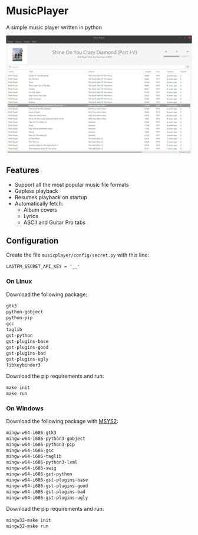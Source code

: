 # MusicPlayer

A simple music player written in python 

![](musicplayer/resources/screenshot.png)

##   Features
-   Support all the most popular music file formats
-   Gapless playback
-   Resumes playback on startup
-   Automatically fetch:
    - Album covers
    - Lyrics 
    - ASCII and Guitar Pro tabs

## Configuration

Create the file `musicplayer/config/secret.py` with this line:
    
    LASTFM_SECRET_API_KEY = '__'

### On Linux

Download the following package:

    gtk3
    python-gobject
    python-pip
    gcc
    taglib
    gst-python
    gst-plugins-base
    gst-plugins-good
    gst-plugins-bad
    gst-plugins-ugly
    libkeybinder3

Download the pip requirements and run:

    make init
    make run

### On Windows

Download the following package with [MSYS2](http://www.msys2.org/):

    mingw-w64-i686-gtk3
    mingw-w64-i686-python3-gobject
    mingw-w64-i686-python3-pip
    mingw-w64-i686-gcc
    mingw-w64-i686-taglib
    mingw-w64-i686-python3-lxml
    mingw-w64-i686-swig 
    mingw-w64-i686-gst-python
    mingw-w64-i686-gst-plugins-base
    mingw-w64-i686-gst-plugins-good
    mingw-w64-i686-gst-plugins-bad
    mingw-w64-i686-gst-plugins-ugly


Download the pip requirements and run:

    mingw32-make init
    mingw32-make run


